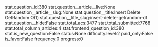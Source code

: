 stat.question_id:380
stat.question__article__live:None
stat.question__article__slug:None
stat.question__title:Insert Delete GetRandom O(1)
stat.question__title_slug:insert-delete-getrandom-o1
stat.question__hide:False
stat.total_acs:3477
stat.total_submitted:7768
stat.total_column_articles:4
stat.frontend_question_id:380
stat.is_new_question:False
status:None
difficulty.level:2
paid_only:False
is_favor:False
frequency:0
progress:0
